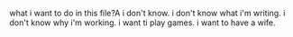 what i want to do in this file?A
i don't know.
i don't know what i'm writing.
i don't know why i'm working.
i want ti play games.
i want to have a wife.

